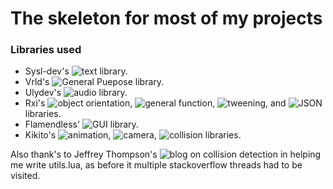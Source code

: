 # The skeleton for most of my projects
### Libraries used

* Sysl-dev's ![text](https://github.com/sysl-dev/SYSL-Text/) library.</br>
* Vrld's ![General Puepose](https://github.com/vrld/hump) library.</br>
* Ulydev's ![audio](https://github.com/Ulydev/wave) library.</br>
* Rxi's ![object orientation](https://github.com/rxi/classic/), ![general function](https://github.com/rxi/lume/), ![tweening](https://github.com/rxi/flux), and ![JSON](https://github.com/rxi/json.lua) libraries.</br>
* Flamendless' ![GUI](https://github.com/flamendless/Slab) library.</br>
* Kikito's ![animation](https://github.com/kikito/anim8), ![camera](https://github.com/kikito/gamera), ![collision](https://github.com/kikito/bump.lua) libraries.</br>

Also thank's to Jeffrey Thompson's ![blog](https://www.jeffreythompson.org/collision-detection/) on collision detection in helping me write utils.lua, as before it multiple stackoverflow threads had to be visited.</br>


